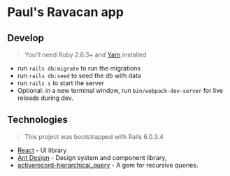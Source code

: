 # Paul's Ravacan app

## Develop

> You'll need Ruby 2.6.3+ and
> [Yarn](https://classic.yarnpkg.com/en/) installed

- run `rails db:migrate` to run the migrations
- run `rails db:seed` to seed the db with data
- run `rails s` to start the server
- Optional: in a new terminal window, run `bin/webpack-dev-server` for live reloads during dev.

## Technologies

> This project was bootstrapped with
> Rails 6.0.3.4

- [React](https://reactjs.org/) - UI library
- [Ant Design](https://ant.design/) - Design system and component library,
- [activerecord-hierarchical_query](https://github.com/take-five/activerecord-hierarchical_query) - A gem for recursive queries.

